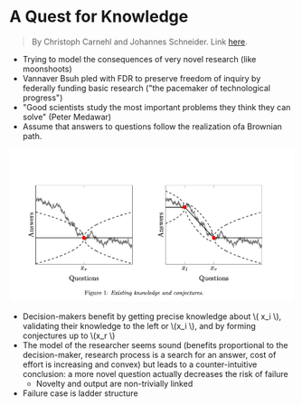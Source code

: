 # A Quest for Knowledge

 > By Christoph Carnehl and Johannes Schneider. Link [here](https://josndr.github.io/KnowledgeQuest.pdf). 


- Trying to model the consequences of very novel research (like moonshoots)
- Vannaver Bsuh pled with FDR to preserve freedom of inquiry by federally funding basic research ("the pacemaker of technological progress")
- "Good scientists study the most important problems they think they can solve" (Peter Medawar)
- Assume that answers to questions follow the realization ofa Brownian path. 

![](./images/exisisting-knowledge.png)


- Decision-makers benefit by getting precise knowledge about \\( x_i \\), validating their knowledge to the left or \\(x_i \\), and by forming conjectures up to \\(x_r \\)
- The model of the researcher seems sound (benefits proportional to the decision-maker, research process is a search for an answer, cost of effort is increasing and convex) but leads to a counter-intuitive conclusion: a more novel question actually decreases the risk of failure 
    - Novelty and output are non-trivially linked 
- Failure case is ladder structure 